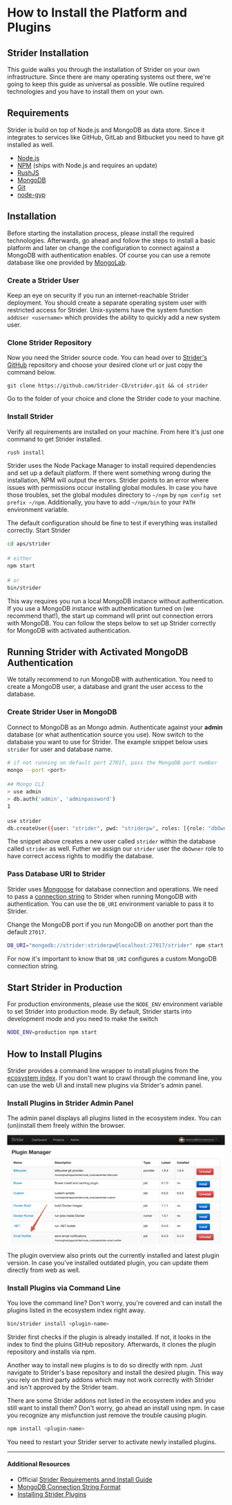 # How to Install the Platform and Plugins

## Strider Installation

This guide walks you through the installation of Strider on your own infrastructure. Since there are many operating systems out there, we're going to keep this guide as universal as possible. We outline required technologies and you have to install them on your own.

## Requirements

Strider is build on top of Node.js and MongoDB as data store. Since it integrates to services like GitHub, GitLab and Bitbucket you need to have git installed as well.

- [Node.js](https://nodejs.org/)
- [NPM](https://docs.npmjs.com/getting-started/installing-node) (ships with Node.js and requires an update)
- [RushJS](https://rushjs.io/pages/intro/get_started/)
- [MongoDB](http://www.mongodb.org/downloads)
- [Git](http://git-scm.com/)
- [node-gyp](https://github.com/TooTallNate/node-gyp#installation)

## Installation

Before starting the installation process, please install the required technologies. Afterwards, go ahead and follow the steps to install a basic platform and later on change the configuration to connect against a MongoDB with authentication enables. Of course you can use a remote database like one provided by [MongoLab](https://mongolab.com/).

### Create a Strider User

Keep an eye on security if you run an internet-reachable Strider deployment. You should create a separate operating system user with restricted access for Strider. Unix-systems have the system function `addUser <username>` which provides the ability to quickly add a new system user.

### Clone Strider Repository

Now you need the Strider source code. You can head over to [Strider's GitHub](https://github.com/Strider-CD/strider) repository and choose your desired clone url or just copy the command below.

    git clone https://github.com/Strider-CD/strider.git && cd strider

Go to the folder of your choice and clone the Strider code to your machine.

### Install Strider

Verify all requirements are installed on your machine. From here it's just one command to get Strider installed.

```sh
rush install
```

Strider uses the Node Package Manager to install required dependencies and set up a default platform. If there went something wrong during the installation, NPM will output the errors. Strider points to an error where issues with permissions occur installing global modules. In case you have those troubles, set the global modules directory to `~/npm` by `npm config set prefix ~/npm`. Additionally, you have to add `~/npm/bin` to your `PATH` environment variable.

The default configuration should be fine to test if everything was installed correctly. Start Strider

```sh
cd aps/strider

# either
npm start

# or
bin/strider
```

This way requires you run a local MongoDB instance without authentication. If you use a MongoDB instance with authentication turned on (we recommend that!), the start up command will print out connection errors with MongoDB. You can follow the steps below to set up Strider correctly for MongoDB with activated authentication.

## Running Strider with Activated MongoDB Authentication

We totally recommend to run MongoDB with authentication. You need to create a MongoDB user, a database and grant the user access to the database.

### Create Strider User in MongoDB

Connect to MongoDB as an Mongo admin. Authenticate against your **admin** database (or what authentication source you use). Now switch to the database you want to use for Strider. The example snippet below uses `strider` for user and database name.

```sh
# if not running on default port 27017, pass the MongoDB port number
mongo --port <port>

## Mongo CLI
> use admin
> db.auth('admin', 'adminpassword')
1

use strider
db.createUser({user: "strider", pwd: "striderpw", roles: [{role: "dbOwner"}]})
```

The snippet above creates a new user called `strider` within the database called `strider` as well. Futher we assign our `strider` user the `dbOwner` role to have correct access rights to modifiy the database.

### Pass Database URI to Strider

Strider uses [Mongoose](http://mongoosejs.com/) for database connection and operations. We need to pass a [connection string](http://docs.mongodb.org/manual/reference/connection-string/) to Strider when running MongoDB with authentication. You can use the `DB_URI` environment variable to pass it to Strider.

Change the MongoDB port if you run MongoDB on another port than the default `27017`.

```sh
DB_URI="mongodb://strider:striderpw@localhost:27017/strider" npm start
```

For now it's important to know that `DB_URI` configures a custom MongoDB connection string.

## Start Strider in Production

For production environments, please use the `NODE_ENV` environment variable to set Strider into production mode. By default, Strider starts into development mode and you need to make the switch

```sh
NODE_ENV=production npm start
```

## How to Install Plugins

Strider provides a command line wrapper to install plugins from the [ecosystem index](https://github.com/Strider-CD/ecosystem-index). If you don't want to crawl through the command line, you can use the web UI and install new plugins via Strider's admin panel.

### Install Plugins in Strider Admin Panel

The admin panel displays all plugins listed in the ecosystem index. You can (un)install them freely within the browser.

![Strider Plugin Overview](strider_admin_plugins.png)

The plugin overview also prints out the currently installed and latest plugin version. In case you've installed outdated plugin, you can update them directly from web as well.

### Install Plugins via Command Line

You love the command line? Don't worry, you're covered and can install the plugins listed in the ecosystem index right away.

```sh
bin/strider install <plugin-name>
```

Strider first checks if the plugin is already installed. If not, it looks in the index to find the pluins GitHub repository. Afterwards, it clones the plugin repository and installs via npm.

Another way to install new plugins is to do so directly with npm. Just navigate to Strider's base repository and install the desired plugin. This way you rely on third party addons which may not work correctly with Strider and isn't approved by the Strider team.

There are some Strider addons not listed in the ecosystem index and you still want to install them? Don't worry, go ahead an install using npm. In case you recognize any misfunction just remove the trouble causing plugin.

```sh
npm install <plugin-name>
```

You need to restart your Strider server to activate newly installed plugins.

---

#### Additional Resources

- Official [Strider Requirements annd Install Guide](https://github.com/Strider-CD/strider#general-requirements)
- [MongoDB Connection String Format](http://docs.mongodb.org/manual/reference/connection-string/)
- [Installing Strider Plugins](https://github.com/Strider-CD/strider/wiki/Managing-Plugins#installing-plugins)
